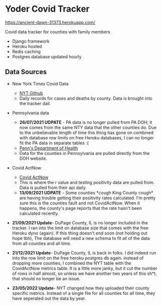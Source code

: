 # Yoder Covid Tracker

https://ancient-dawn-31373.herokuapp.com/

Covid data tracker for counties with family members

* Django framework
* Heroku hosted
* Redis caching 
* Postgres database updated hourly 

## Data Sources

*  New York Times Covid Data
	*  [NYT Github](https://github.com/nytimes/covid-19-data)
	*  Daily records for cases and deaths by county. Data is brought into the tracker dail.
* Pennsylvania data
	* 	**26/07/2021 UDPATE** - PA data is no longer pulled from PA DOH; it now comes from the same NTY data that the other counties do. Due to the unbelievable length of time this thing has gone on combined with database row limits on free Heroku databases, I can no longer fit the PA data in separate tables :(
	* 	[Penn's Department of Health](https://www.health.pa.gov/topics/disease/coronavirus/Pages/Cases.aspx)
	*  Data for the counties in Pennsylvania are pulled directly from the DOH website.
*  Covid ActNow
	*  [Covid ActNow](href=https://covidactnow.org/)
	*  This is where the r value and testing positivity data are pulled from. Data is pulled from their api daily.
	*  **13/09/2021 UDPATE**  - Some counties \*cough King County cough* are having trouble getting their positivity rates calculated. I'm pretty sure this is the counties fault and not CovidActNow. When it happens, the county's page reports that the rate hasn't been calculated recently.  
*  **21/09/2021 Update**- DuPage County, IL is no longer included in the tracker. I ran into the limit on database size that comes with the free Heroku dyno (again). If this thing doesn't end soon (not holding out hope tbh), The database will need a new schema to fit all of the data from all counties and all time.

*  **21/12/2021 Update**- DuPage County, IL is back in folks. I did indeed run into the row limit on the free heroku postgres db again. instead of dropping more counties, I combined the NYT table with the CovidActNow metrics table. It is a little more janky, but it cut the number of rows in half almost, so unless we have another two years of this sh*t, that should no longer be an issue.

*  **23/05/2022 Update**- NYT changed how they uploaded their county specific metrics. Instead of a single file for all counties for all time, they have seperated out the data by year.